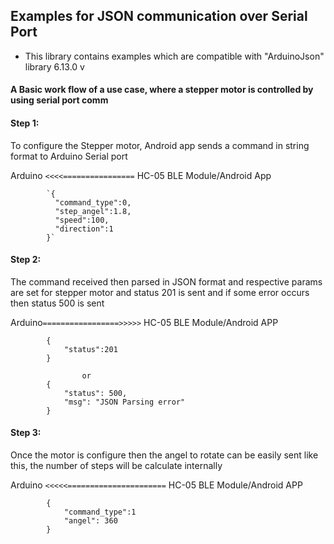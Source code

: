 Examples for JSON communication over Serial Port
------------------------------------------------

* This library contains examples which are compatible with "ArduinoJson" library 6.13.0 v
#### A Basic work flow of a use case, where a stepper motor is controlled by using serial port comm

#### Step 1:
To configure the Stepper motor, Android app sends a command in string format to Arduino Serial port

Arduino             `<<<<================`                 HC-05 BLE Module/Android App
           
            `{
              "command_type":0, 
              "step_angel":1.8,
              "speed":100,
              "direction":1
            }`

#### Step 2:
The command received then parsed in JSON format and respective params are set for stepper motor and status 201 is sent and if some error occurs then status 500 is sent

Arduino`=================>>>>>`               HC-05 BLE Module/Android APP
           
            {
                "status":201
            }

                    or
            {
                "status": 500,
                "msg": "JSON Parsing error"
            }


#### Step 3:
Once the motor is configure then the angel to rotate can be easily sent like this, the number of steps will be calculate internally

Arduino         `<<<<<======================`                            HC-05 BLE Module/Android APP
            
            {
                "command_type":1
                "angel": 360
            }
